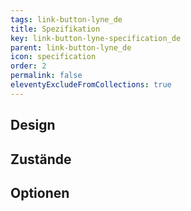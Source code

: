 ```yaml
---
tags: link-button-lyne_de
title: Spezifikation
key: link-button-lyne-specification_de
parent: link-button-lyne_de
icon: specification
order: 2
permalink: false
eleventyExcludeFromCollections: true
---
```


## Design 

## Zustände

## Optionen
